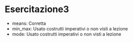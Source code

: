 # Esercitazione3

* means: Corretta
* min_max: Usato costrutti imperativi o non visti a lezione
* mode: Usato costrutti imperativi o non visti a lezione